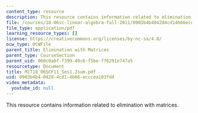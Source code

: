 ```yaml
---
content_type: resource
description: This resource contains information related to elimination with matrices.
file: /courses/18-06sc-linear-algebra-fall-2011/0903b4b404284cd14b66ecccea103fd4_MIT18_06SCF11_Ses1.2sum.pdf
file_type: application/pdf
learning_resource_types: []
license: https://creativecommons.org/licenses/by-nc-sa/4.0/
ocw_type: OCWFile
parent_title: Elimination with Matrices
parent_type: CourseSection
parent_uid: 060c0abf-f399-49c6-f5be-ff6291e747a5
resourcetype: Document
title: MIT18_06SCF11_Ses1.2sum.pdf
uid: 0903b4b4-0428-4cd1-4b66-ecccea103fd4
video_metadata:
  youtube_id: null
---
```

This resource contains information related to elimination with matrices.